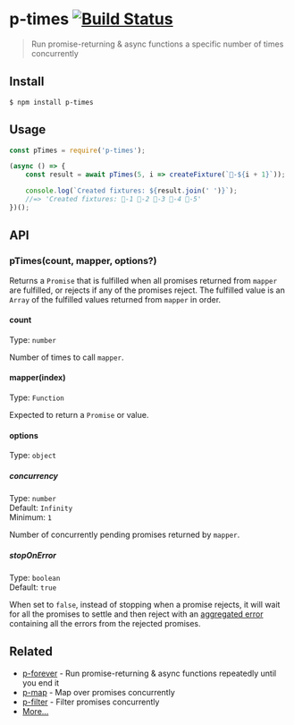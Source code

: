 # p-times [![Build Status](https://travis-ci.com/sindresorhus/p-times.svg?branch=master)](https://travis-ci.com/sindresorhus/p-times)

> Run promise-returning & async functions a specific number of times concurrently

## Install

```
$ npm install p-times
```

## Usage

```js
const pTimes = require('p-times');

(async () => {
	const result = await pTimes(5, i => createFixture(`🦄-${i + 1}`));

	console.log(`Created fixtures: ${result.join(' ')}`);
	//=> 'Created fixtures: 🦄-1 🦄-2 🦄-3 🦄-4 🦄-5'
})();
```

## API

### pTimes(count, mapper, options?)

Returns a `Promise` that is fulfilled when all promises returned from `mapper` are fulfilled, or rejects if any of the promises reject. The fulfilled value is an `Array` of the fulfilled values returned from `mapper` in order.

#### count

Type: `number`

Number of times to call `mapper`.

#### mapper(index)

Type: `Function`

Expected to return a `Promise` or value.

#### options

Type: `object`

##### concurrency

Type: `number`\
Default: `Infinity`\
Minimum: `1`

Number of concurrently pending promises returned by `mapper`.

##### stopOnError

Type: `boolean`\
Default: `true`

When set to `false`, instead of stopping when a promise rejects, it will wait for all the promises to settle and then reject with an [aggregated error](https://github.com/sindresorhus/aggregate-error) containing all the errors from the rejected promises.

## Related

- [p-forever](https://github.com/sindresorhus/p-forever) - Run promise-returning & async functions repeatedly until you end it
- [p-map](https://github.com/sindresorhus/p-map) - Map over promises concurrently
- [p-filter](https://github.com/sindresorhus/p-filter) - Filter promises concurrently
- [More…](https://github.com/sindresorhus/promise-fun)

